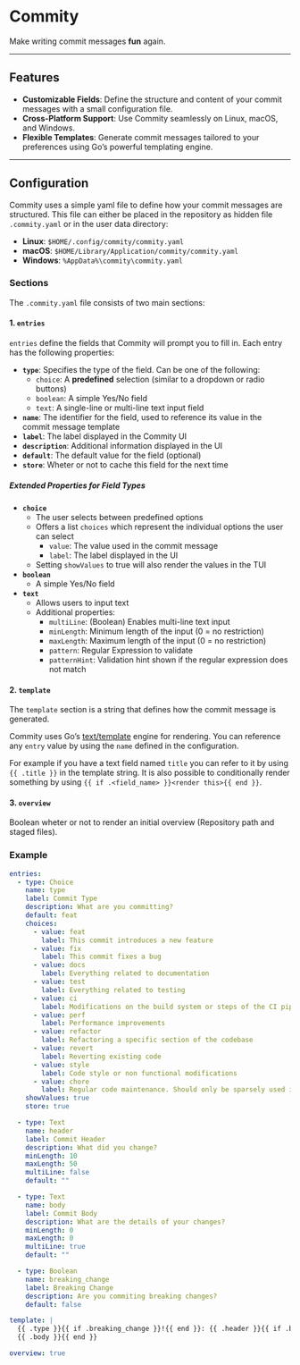 # Commity

Make writing commit messages **fun** again.

---

## Features

- **Customizable Fields**: Define the structure and content of your commit messages with a small configuration file.
- **Cross-Platform Support**: Use Commity seamlessly on Linux, macOS, and Windows.
- **Flexible Templates**: Generate commit messages tailored to your preferences using Go’s powerful templating engine.

---

## Configuration

Commity uses a simple yaml file to define how your commit messages are structured. This file can either be placed in the repository as hidden file `.commity.yaml` or in the user data directory:

- **Linux**: `$HOME/.config/commity/commity.yaml`
- **macOS**: `$HOME/Library/Application/commity/commity.yaml`
- **Windows**: `%AppData%\commity\commity.yaml`

### Sections

The `.commity.yaml` file consists of two main sections:

#### 1. `entries`

`entries` define the fields that Commity will prompt you to fill in. Each entry has the following properties:

- **`type`**: Specifies the type of the field. Can be one of the following:
  - `choice`: A **predefined** selection (similar to a dropdown or radio buttons)
  - `boolean`: A simple Yes/No field
  - `text`: A single-line or multi-line text input field
- **`name`**: The identifier for the field, used to reference its value in the commit message template
- **`label`**: The label displayed in the Commity UI
- **`description`**: Additional information displayed in the UI
- **`default`**: The default value for the field (optional)
- **`store`**: Wheter or not to cache this field for the next time

##### Extended Properties for Field Types

- **`choice`**
  - The user selects between predefined options
  - Offers a list `choices` which represent the individual options the user can select
    - `value`: The value used in the commit message
    - `label`: The label displayed in the UI
  - Setting `showValues` to true will also render the values in the TUI
- **`boolean`**
  - A simple Yes/No field
- **`text`**
  - Allows users to input text
  - Additional properties:
    - `multiLine`: (Boolean) Enables multi-line text input
    - `minLength`: Minimum length of the input (0 = no restriction)
    - `maxLength`: Maximum length of the input (0 = no restriction)
    - `pattern`: Regular Expression to validate
    - `patternHint`: Validation hint shown if the regular expression does not match

#### 2. `template`

The `template` section is a string that defines how the commit message is generated.

Commity uses Go’s [text/template](https://pkg.go.dev/text/template) engine for rendering. You can reference any `entry` value by using the `name` defined in the configuration.

For example if you have a text field named `title` you can refer to it by using `{{ .title }}` in the template string. It is also possible to conditionally render something by using `{{ if .<field_name> }}<render this>{{ end }}`.

#### 3. `overview`

Boolean wheter or not to render an initial overview (Repository path and staged files).

### Example

```yaml
entries:
  - type: Choice
    name: type
    label: Commit Type
    description: What are you committing?
    default: feat
    choices:
      - value: feat
        label: This commit introduces a new feature
      - value: fix
        label: This commit fixes a bug
      - value: docs
        label: Everything related to documentation
      - value: test
        label: Everything related to testing
      - value: ci
        label: Modifications on the build system or steps of the CI pipeline
      - value: perf
        label: Performance improvements
      - value: refactor
        label: Refactoring a specific section of the codebase
      - value: revert
        label: Reverting existing code
      - value: style
        label: Code style or non functional modifications
      - value: chore
        label: Regular code maintenance. Should only be sparsely used if nothing else applied
    showValues: true
    store: true

  - type: Text
    name: header
    label: Commit Header
    description: What did you change?
    minLength: 10
    maxLength: 50
    multiLine: false
    default: ""

  - type: Text
    name: body
    label: Commit Body
    description: What are the details of your changes?
    minLength: 0
    maxLength: 0
    multiLine: true
    default: ""

  - type: Boolean
    name: breaking_change
    label: Breaking Change
    description: Are you commiting breaking changes?
    default: false

template: |
  {{ .type }}{{ if .breaking_change }}!{{ end }}: {{ .header }}{{ if .body }}
  {{ .body }}{{ end }}

overview: true
```
